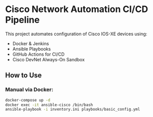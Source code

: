 # Cisco Network Automation CI/CD Pipeline

This project automates configuration of Cisco IOS-XE devices using:
- Docker & Jenkins
- Ansible Playbooks
- GitHub Actions for CI/CD
- Cisco DevNet Always-On Sandbox

## How to Use

### Manual via Docker:
```bash
docker-compose up -d
docker exec -it ansible-cisco /bin/bash
ansible-playbook -i inventory.ini playbooks/basic_config.yml
